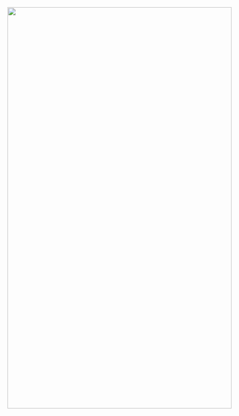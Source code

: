 <img style="width: 100%;height: 900px;"
  src="https://cdn.jsdelivr.net/gh/SaajanM/SaajanM@4124849bbee975331c131756b44411edb02dfad8/website.svg?sanitize=true">